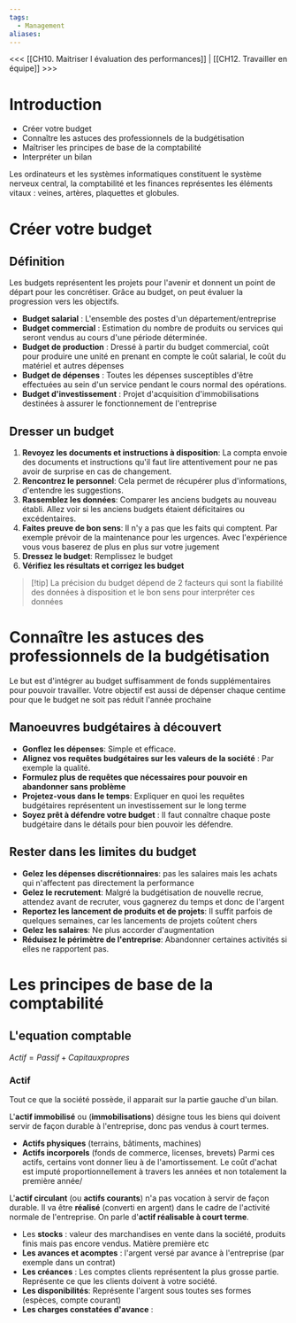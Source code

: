 ```yaml
---
tags:
  - Management
aliases:
---
```

<<< [[CH10. Maitriser l évaluation des performances]] | [[CH12. Travailler en équipe]] >>>

# Introduction
- Créer votre budget
- Connaître les astuces des professionnels de la budgétisation
- Maîtriser les principes de base de la comptabilité
- Interpréter un bilan

Les ordinateurs et les systèmes informatiques constituent le système nerveux central, la comptabilité et les finances représentes les éléments vitaux : veines, artères, plaquettes et globules.

# Créer votre budget

## Définition
Les budgets représentent les projets pour l'avenir et donnent un point de départ pour les concrétiser.
Grâce au budget, on peut évaluer la progression vers les objectifs.

- **Budget salarial** : L'ensemble des postes d'un département/entreprise
- **Budget commercial** : Estimation du nombre de produits ou services qui seront vendus au cours d'une période déterminée.
- **Budget de production** : Dressé à partir du budget commercial, coût pour produire une unité en prenant en compte le coût salarial, le coût du matériel et autres dépenses
- **Budget de dépenses** : Toutes les dépenses susceptibles d'être effectuées au sein d'un service pendant le cours normal des opérations.
- **Budget d'investissement** : Projet d'acquisition d'immobilisations destinées à assurer le fonctionnement de l'entreprise

## Dresser un budget

1. **Revoyez les documents et instructions à disposition**: La compta envoie des documents et instructions qu'il faut lire attentivement pour ne pas avoir de surprise en cas de changement.
2. **Rencontrez le personnel**: Cela permet de récupérer plus d'informations, d'entendre les suggestions.
3. **Rassemblez les données**: Comparer les anciens budgets au nouveau établi. Allez voir si les anciens budgets étaient déficitaires ou excédentaires.
4. **Faites preuve de bon sens**: Il n'y a pas que les faits qui comptent. Par exemple prévoir de la maintenance pour les urgences. Avec l'expérience vous vous baserez de plus en plus sur votre jugement
5. **Dressez le budget**: Remplissez le budget
6. **Vérifiez les résultats et corrigez les budget**

>[!tip] La précision du budget dépend de 2 facteurs qui sont la fiabilité des données à disposition et le bon sens pour interpréter ces données

# Connaître les astuces des professionnels de la budgétisation
Le but est d'intégrer au budget suffisamment de fonds supplémentaires pour pouvoir travailler. Votre objectif est aussi de dépenser chaque centime pour que le budget ne soit pas réduit l'année prochaine

## Manoeuvres budgétaires à découvert
- **Gonflez les dépenses**: Simple et efficace.
- **Alignez vos requêtes budgétaires sur les valeurs de la société** : Par exemple la qualité.
- **Formulez plus de requêtes que nécessaires pour pouvoir en abandonner sans problème**
- **Projetez-vous dans le temps**: Expliquer en quoi les requêtes budgétaires représentent un investissement sur le long terme
- **Soyez prêt à défendre votre budget** : Il faut connaître chaque poste budgétaire dans le détails pour bien pouvoir les défendre.

## Rester dans les limites du budget

- **Gelez les dépenses discrétionnaires**: pas les salaires mais les achats qui n'affectent pas directement la performance
- **Gelez le recrutement**: Malgré la budgétisation de nouvelle recrue, attendez avant de recruter, vous gagnerez du temps et donc de l'argent
- **Reportez les lancement de produits et de projets**: Il suffit parfois de quelques semaines, car les lancements de projets coûtent chers
- **Gelez les salaires**: Ne plus accorder d'augmentation
- **Réduisez le périmètre de l'entreprise**: Abandonner certaines activités si elles ne rapportent pas.

# Les principes de base de la comptabilité

## L'equation comptable
$Actif = Passif + Capitaux propres$

### Actif
Tout ce que la société possède, il apparait sur la partie gauche d'un bilan.

L'**actif immobilisé** ou (**immobilisations**) désigne tous les biens qui doivent servir de façon durable à l'entreprise, donc pas vendus à court termes.
- **Actifs physiques** (terrains, bâtiments, machines)
- **Actifs incorporels** (fonds de commerce, licenses, brevets)
Parmi ces actifs, certains vont donner lieu à de l'amortissement. Le coût d'achat est imputé proportionnellement à travers les années et non totalement la première année/

L'**actif circulant** (ou **actifs courants**) n'a pas vocation à servir de façon durable. Il va être **réalisé** (converti en argent) dans le cadre de l'activité normale de l'entreprise. On parle d'**actif réalisable à court terme**.
- Les **stocks** : valeur des marchandises en vente dans la société, produits finis mais pas encore vendus. Matière première etc
- **Les avances et acomptes** : l'argent versé par avance à l'entreprise (par exemple dans un contrat)
- **Les créances** : Les comptes clients représentent la plus grosse partie. Représente ce que les clients doivent à votre société.
- **Les disponibilités**: Représente l'argent sous toutes ses formes (espèces, compte courant)
- **Les charges constatées d'avance** : 